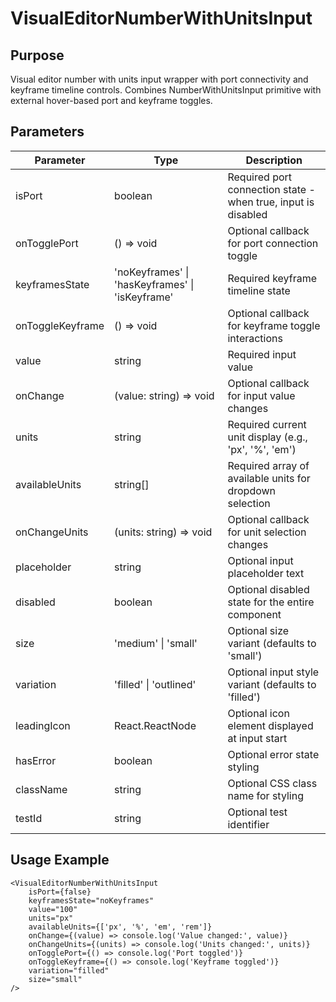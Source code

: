 # VisualEditorNumberWithUnitsInput

## Purpose

Visual editor number with units input wrapper with port connectivity and keyframe timeline controls. Combines NumberWithUnitsInput primitive with external hover-based port and keyframe toggles.

## Parameters

| Parameter        | Type                                            | Description                                                                        |
| ---------------- | ----------------------------------------------- | ---------------------------------------------------------------------------------- |
| isPort           | boolean                                         | Required port connection state - when true, input is disabled                     |
| onTogglePort     | () => void                                      | Optional callback for port connection toggle                                       |
| keyframesState   | 'noKeyframes' \| 'hasKeyframes' \| 'isKeyframe' | Required keyframe timeline state                                                   |
| onToggleKeyframe | () => void                                      | Optional callback for keyframe toggle interactions                                 |
| value            | string                                          | Required input value                                                               |
| onChange         | (value: string) => void                         | Optional callback for input value changes                                          |
| units            | string                                          | Required current unit display (e.g., 'px', '%', 'em')                              |
| availableUnits   | string[]                                        | Required array of available units for dropdown selection                           |
| onChangeUnits    | (units: string) => void                         | Optional callback for unit selection changes                                       |
| placeholder      | string                                          | Optional input placeholder text                                                    |
| disabled         | boolean                                         | Optional disabled state for the entire component                                   |
| size             | 'medium' \| 'small'                             | Optional size variant (defaults to 'small')                                        |
| variation        | 'filled' \| 'outlined'                          | Optional input style variant (defaults to 'filled')                                |
| leadingIcon      | React.ReactNode                                 | Optional icon element displayed at input start                                     |
| hasError         | boolean                                         | Optional error state styling                                                       |
| className        | string                                          | Optional CSS class name for styling                                                |
| testId           | string                                          | Optional test identifier                                                           |

## Usage Example

```tsx
<VisualEditorNumberWithUnitsInput
    isPort={false}
    keyframesState="noKeyframes"
    value="100"
    units="px"
    availableUnits={['px', '%', 'em', 'rem']}
    onChange={(value) => console.log('Value changed:', value)}
    onChangeUnits={(units) => console.log('Units changed:', units)}
    onTogglePort={() => console.log('Port toggled')}
    onToggleKeyframe={() => console.log('Keyframe toggled')}
    variation="filled"
    size="small"
/>
```